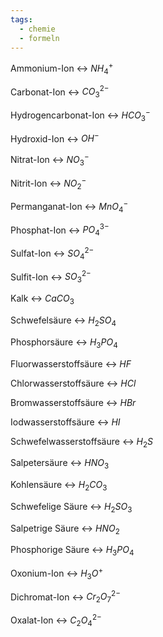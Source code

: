 ```yaml
---
tags:
  - chemie
  - formeln
---
```

Ammonium-Ion <-> $NH_4^+$
<!--SR:!2024-07-19,14,298!2000-01-01,1,250-->

Carbonat-Ion <-> $CO_3^{2-}$
<!--SR:!2000-01-01,1,250!2024-07-06,1,203-->

Hydrogencarbonat-Ion <-> $HCO_3^-$
<!--SR:!2000-01-01,1,250!2024-07-17,12,274-->
Hydroxid-Ion <-> $OH^-$
<!--SR:!2024-07-08,3,246!2024-07-04,3,254-->

Nitrat-Ion <-> $NO_3^-$
<!--SR:!2024-07-16,11,274!2024-07-02,1,226-->

Nitrit-Ion <-> $NO_2^-$
<!--SR:!2024-07-02,1,223!2024-07-16,11,274-->

Permanganat-Ion <-> $MnO_4^-$
<!--SR:!2024-07-17,12,274!2000-01-01,1,250-->

Phosphat-Ion <-> $PO_4^{3-}$
<!--SR:!2000-01-01,1,250!2024-07-08,3,243-->

Sulfat-Ion <-> $SO_4^{2-}$
<!--SR:!2024-07-06,1,203!2000-01-01,1,250-->

Sulfit-Ion <-> $SO_3^{2-}$
<!--SR:!2000-01-01,1,250!2024-07-15,10,274-->

Kalk <-> $CaCO_3$
<!--SR:!2000-01-01,1,250!2024-07-07,2,223-->

Schwefelsäure <-> $H_2SO_4$
<!--SR:!2024-07-06,1,194!2024-07-02,1,223-->

Phosphorsäure <-> $H_3PO_4$
<!--SR:!2024-07-06,1,206!2000-01-01,1,250-->

Fluorwasserstoffsäure <-> $HF$
<!--SR:!2000-01-01,1,250!2024-07-08,3,243-->


Chlorwasserstoffsäure <-> $HCl$
<!--SR:!2024-07-02,1,223!2024-07-11,6,254-->

Bromwasserstoffsäure <-> $HBr$
<!--SR:!2000-01-01,1,250!2024-07-17,12,274-->

Iodwasserstoffsäure <-> $HI$
<!--SR:!2024-07-08,3,259!2000-01-01,1,250-->

Schwefelwasserstoffsäure <-> $H_2S$
<!--SR:!2000-01-01,1,250!2024-07-06,1,219-->

Salpetersäure <-> $HNO_3$
<!--SR:!2024-07-07,2,239!2000-01-01,1,250-->

Kohlensäure <-> $H_2CO_3$
<!--SR:!2000-01-01,1,250!2024-07-08,3,243-->

Schwefelige Säure <-> $H_2SO_3$
<!--SR:!2024-07-11,6,254!2024-07-02,1,223-->

Salpetrige Säure <-> $HNO_2$
<!--SR:!2000-01-01,1,250!2024-07-06,1,194-->

Phosphorige Säure <-> $H_3PO_4$
<!--SR:!2024-07-07,2,223!2000-01-01,1,250-->

Oxonium-Ion <-> $H_3O^+$
<!--SR:!2000-01-01,1,250!2024-07-06,1,203-->

Dichromat-Ion <-> $Cr_2O_7^{2-}$
<!--SR:!2024-07-02,1,223!2024-07-10,5,254-->

Oxalat-Ion <-> $C_2O_4^{2-}$
<!--SR:!2000-01-01,1,250!2024-07-06,1,203-->

